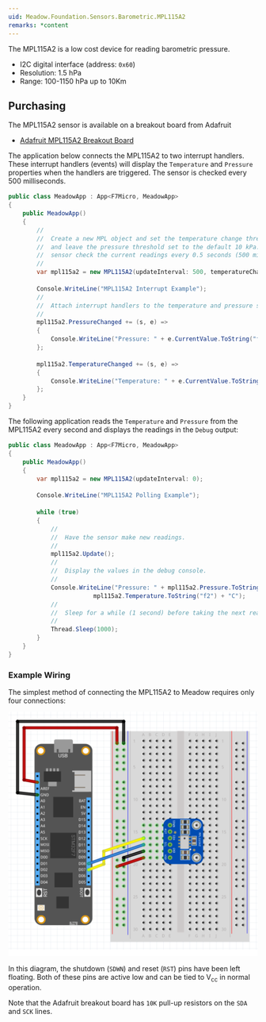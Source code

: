```yaml
---
uid: Meadow.Foundation.Sensors.Barometric.MPL115A2
remarks: *content
---
```


The MPL115A2 is a low cost device for reading barometric pressure.

* I2C digital interface (address: `0x60`)
* Resolution: 1.5 hPa
* Range: 100-1150 hPa up to 10Km

## Purchasing

The MPL115A2 sensor is available on a breakout board from Adafruit

* [Adafruit MPL115A2 Breakout Board](https://www.adafruit.com/product/992)

The application below connects the MPL115A2 to two interrupt handlers.  These interrupt handlers (events) will display the `Temperature` and `Pressure` properties when the handlers are triggered.  The sensor is checked every 500 milliseconds.

```csharp
public class MeadowApp : App<F7Micro, MeadowApp>
{
    public MeadowApp()
    {
        //
        //  Create a new MPL object and set the temperature change threshold to 0.1C
        //  and leave the pressure threshold set to the default 10 kPa.  Have the
        //  sensor check the current readings every 0.5 seconds (500 milliseconds)
        //
        var mpl115a2 = new MPL115A2(updateInterval: 500, temperatureChangeNotificationThreshold: 0.1F);

        Console.WriteLine("MPL115A2 Interrupt Example");
        //
        //  Attach interrupt handlers to the temperature and pressure sensor.
        //
        mpl115a2.PressureChanged += (s, e) =>
        {
            Console.WriteLine("Pressure: " + e.CurrentValue.ToString("f2"));
        };

        mpl115a2.TemperatureChanged += (s, e) =>
        {
            Console.WriteLine("Temperature: " + e.CurrentValue.ToString("f2") + "C");
        };
    }
}
```

The following application reads the `Temperature` and `Pressure` from the MPL115A2 every second and displays the readings in the `Debug` output:

```csharp
public class MeadowApp : App<F7Micro, MeadowApp>
{
    public MeadowApp()
    {
        var mpl115a2 = new MPL115A2(updateInterval: 0);

        Console.WriteLine("MPL115A2 Polling Example");

        while (true)
        {
            //
            //  Have the sensor make new readings.
            //
            mpl115a2.Update();
            //
            //  Display the values in the debug console.
            //
            Console.WriteLine("Pressure: " + mpl115a2.Pressure.ToString("f2") + " kPa, Temperature: " +
                        mpl115a2.Temperature.ToString("f2") + "C");
            //
            //  Sleep for a while (1 second) before taking the next readins.
            //
            Thread.Sleep(1000);
        }
    }
}
```

### Example Wiring

The simplest method of connecting the MPL115A2 to Meadow requires only four connections:

![](../../API_Assets/Meadow.Foundation.Sensors.Barometric.MPL115A2/MPL115A2.svg)

In this diagram, the shutdown (`SDWN`) and reset (`RST`) pins have been left floating.  Both of these pins are active low and can be tied to V<sub>cc</sub> in normal operation.

Note that the Adafruit breakout board has `10K` pull-up resistors on the `SDA` and `SCK` lines.